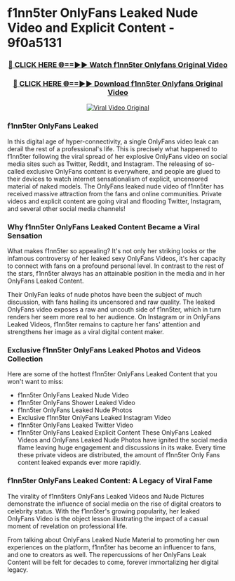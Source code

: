 # f1nn5ter OnlyFans Leaked Nude Video and Explicit Content - 9f0a5131

<div align="center">

### [🔴 CLICK HERE 🌐==►► Watch f1nn5ter Onlyfans Original Video](https://aff.leakpic.com/?utm_medium=9dac6e3e92780789e695eb65dc45befdb20081c8&utm_campaign=Link_for_leakpic_com)

### [🔴 CLICK HERE 🌐==►► Download f1nn5ter Onlyfans Original Video](https://aff.leakpic.com/?utm_medium=9dac6e3e92780789e695eb65dc45befdb20081c8&utm_campaign=Link_for_leakpic_com)

[![Viral Video Original](https://i.ibb.co.com/xMMVF88/686577567.gif)](https://aff.leakpic.com/?utm_medium=9dac6e3e92780789e695eb65dc45befdb20081c8&utm_campaign=Link_for_leakpic_com)

</div>

### f1nn5ter OnlyFans Leaked
In this digital age of hyper-connectivity, a single OnlyFans video leak can derail the rest of a professional's life. This is precisely what happened to f1nn5ter following the viral spread of her explosive OnlyFans video on social media sites such as Twitter, Reddit, and Instagram. The releasing of so-called exclusive OnlyFans content is everywhere, and people are glued to their devices to watch internet sensationalism of explicit, uncensored material of naked models. 
The OnlyFans leaked nude video of f1nn5ter has received massive attraction from the fans and online communities. Private videos and explicit content are going viral and flooding Twitter, Instagram, and several other social media channels!

### Why f1nn5ter OnlyFans Leaked Content Became a Viral Sensation
What makes f1nn5ter so appealing? It's not only her striking looks or the infamous controversy of her leaked sexy OnlyFans Videos, it's her capacity to connect with fans on a profound personal level. In contrast to the rest of the stars, f1nn5ter always has an attainable position in the media and in her OnlyFans Leaked Content.

Their OnlyFan leaks of nude photos have been the subject of much discussion, with fans hailing its uncensored and raw quality. The leaked OnlyFans video exposes a raw and uncouth side of f1nn5ter, which in turn renders her seem more real to her audience. On Instagram or in OnlyFans Leaked Videos, f1nn5ter remains to capture her fans' attention and strengthens her image as a viral digital content maker.

### Exclusive f1nn5ter OnlyFans Leaked Photos and Videos Collection
Here are some of the hottest f1nn5ter OnlyFans Leaked Content that you won't want to miss:
- f1nn5ter OnlyFans Leaked Nude Video
- f1nn5ter OnlyFans Shower Leaked Video
- f1nn5ter OnlyFans Leaked Nude Photos
- Exclusive f1nn5ter OnlyFans Leaked Instagram Video
- f1nn5ter OnlyFans Leaked Twitter Video
- f1nn5ter OnlyFans Leaked Explicit Content
These OnlyFans Leaked Videos and OnlyFans Leaked Nude Photos have ignited the social media flame leaving huge engagement and discussions in its wake. Every time these private videos are distributed, the amount of f1nn5ter Only Fans content leaked expands ever more rapidly.

### f1nn5ter OnlyFans Leaked Content: A Legacy of Viral Fame
The virality of f1nn5ters OnlyFans Leaked Videos and Nude Pictures demonstrate the influence of social media on the rise of digital creators to celebrity status. With the f1nn5ter's growing popularity, her leaked OnlyFans Video is the object lesson illustrating the impact of a casual moment of revelation on professional life.

From talking about OnlyFans Leaked Nude Material to promoting her own experiences on the platform, f1nn5ter has become an influencer to fans, and one to creators as well. The repercussions of her OnlyFans Leak Content will be felt for decades to come, forever immortalizing her digital legacy.
